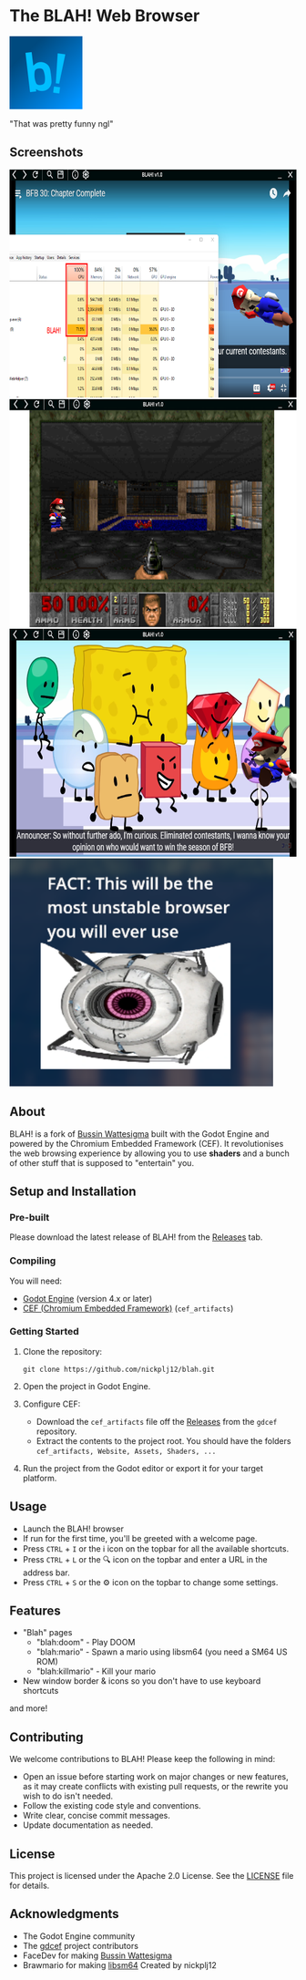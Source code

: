 # The BLAH! Web Browser

<img style="width: 128px; height: 128px" src="blah.png" />



<!--https://github.com/user-attachments/assets/192a330c-4102-4b84-b50d-1f1698d87fa7-->


"That was pretty funny ngl"

## Screenshots
<img height=400px src="Website/task.png" />
<img height=400px src="Website/doom.png" />
<img height=400px src="Website/youtube.png" />
<img height=400px src="Website/fact.png" />

## About

BLAH! is a fork of [Bussin Wattesigma](https://wattesigma.com) built with the Godot Engine and powered by the Chromium Embedded Framework (CEF). It revolutionises the web browsing experience by allowing you to use **shaders** and a bunch of other stuff that is supposed to "entertain" you.

## Setup and Installation

### Pre-built
Please download the latest release of BLAH! from the [Releases](https://github.com/nickplj12/blah/releases) tab.

### Compiling

You will need:
- [Godot Engine](https://godotengine.org/) (version 4.x or later)
- [CEF (Chromium Embedded Framework)]([https://github.com/face-hh/wattesigma/releases](https://github.com/Lecrapouille/gdcef/releases/tag/v0.12.1-godot4)) (`cef_artifacts`)

### Getting Started

1. Clone the repository:
   ```
   git clone https://github.com/nickplj12/blah.git
   ```

2. Open the project in Godot Engine.

3. Configure CEF:
   - Download the `cef_artifacts` file off the [Releases](https://github.com/Lecrapouille/gdcef/releases/tag/v0.12.1-godot4) from the `gdcef` repository.
   - Extract the contents to the project root. You should have the folders `cef_artifacts, Website, Assets, Shaders, ...`

4. Run the project from the Godot editor or export it for your target platform.

## Usage

- Launch the BLAH! browser
- If run for the first time, you'll be greeted with a welcome page.
- Press `CTRL` + `I` or the ℹ️ icon on the topbar for all the available shortcuts.
- Press `CTRL` + `L` or the 🔍 icon on the topbar and enter a URL in the address bar.
- Press `CTRL` + `S` or the ⚙️ icon on the topbar to change some settings.

## Features

- "Blah" pages
     - "blah:doom" - Play DOOM
     - "blah:mario" - Spawn a mario using libsm64 (you need a SM64 US ROM)
     - "blah:killmario" - Kill your mario
- New window border & icons so you don't have to use keyboard shortcuts
  
and more!

## Contributing

We welcome contributions to BLAH! Please keep the following in mind:

- Open an issue before starting work on major changes or new features, as it may create conflicts with existing pull requests, or the rewrite you wish to do isn't needed.
- Follow the existing code style and conventions.
- Write clear, concise commit messages.
- Update documentation as needed.

## License

This project is licensed under the Apache 2.0 License. See the [LICENSE](LICENSE.md) file for details.

## Acknowledgments

- The Godot Engine community
- The [gdcef](https://github.com/Lecrapouille/gdcef) project contributors
- FaceDev for making [Bussin Wattesigma](https://wattesigma.com)
- Brawmario for making [libsm64](https://github.com/Brawmario/libsm64-godot)
Created by nickplj12
